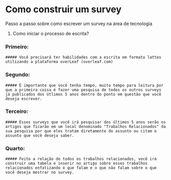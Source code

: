 # Como construir um survey
Passo a passo sobre como escrever um survey na área de tecnologia


1. Como iniciar o processo de escrita?
  ### Primeiro: 
    ##### Você precisará ter habilidades com a escrita em formato lattes utilizando a plataforma overLeaf (overleaf.com)
  ### Segundo:
    ##### É importante que você tenha tempo, muito tempo para leitura por que a primeira coisa é fazer uma pesquisa de todos os outros surveys já publicados dos útlimos 5 anos dentro do ponto em questão que você deseja escrever.
  ### Terceiro:
    ##### Esses surveys que você irá pesquisar dos últimos 5 anos serão os artigos que ficarão em um local denominado "Trabalhos Relacionados" da sua pesquisa por que eles tratam diretamente do assunto ou citam o assunto que você deseja saber.
  ### Quarto:
    ##### Feito a relação de todos os trabalhos relacionados, você irá construir uma tabela e inserir no artigo sobre esses trabalhos relacionados enfatizando o que falam e o que não falam sobre o que você deseja mostrar no survey.

